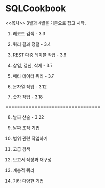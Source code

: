 # SQLCookbook

<<목차>> 3월과 4월을 기준으로 잡고 시작.

1. 레코드 검색 - 3.3 

2. 쿼리 결과 정렬 - 3.4

3. REST 다중 테이블 작업 - 3.6

4. 삽입, 갱신, 삭제 - 3.7

5. 메타 데이터 쿼리 - 3.7

6. 문자열 작업 - 3.12

7. 숫자 작업 - 3.18

=================================

8. 날짜 산술 - 3.22

9. 날짜 조작 기법

10. 범위 관련 작업하기

11. 고급 검색

12. 보고서 작성과 재구성

13. 계층적 쿼리

14. 기타 다양한 기법
